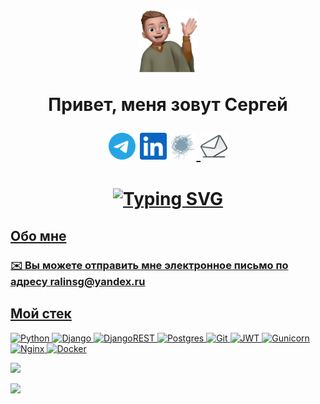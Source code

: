 <h1 align="center"><a href="https://github.com/ralinsg"><img src="https://raw.githubusercontent.com/ralinsg/ralinsg/6f6bf5db7935a265cdbe171a6178ca35fb706b39/swg/ralinsg.svg" height="100"/></a> <p>Привет, меня зовут Сергей<p> <a href="https://t.me/Ralinsg" ><img src="https://raw.githubusercontent.com/ralinsg/ralinsg/6f6bf5db7935a265cdbe171a6178ca35fb706b39/swg/telegramm.svg" height="43"/></a> <a href="https://www.linkedin.com/in/ralinsg"><img src="https://raw.githubusercontent.com/ralinsg/ralinsg/6f6bf5db7935a265cdbe171a6178ca35fb706b39/swg/linkedin.svg" height="43"/></a> <a href="https://career.habr.com/ralinsg"><img src="https://raw.githubusercontent.com/ralinsg/ralinsg/c852bff140714af01d7ab4e76a45afc289d73a33/swg/habr_career(logo).svg" height="43"/a> <a href="mailto:ralinsg@yandex.ru"><img src="https://raw.githubusercontent.com/ralinsg/ralinsg/2d5c9eb7a47fa8d618265255a8512fffb57999cf/swg/mail.svg" height="43"/a><p> </h1>



<h1 align="center"><a href="https://git.io/typing-svg"><img src="https://readme-typing-svg.demolab.com?font=Fira+Code&pause=1000&color=688A95&center=%D0%B8%D1%81%D1%82%D0%B8%D0%BD%D0%BD%D1%8B%D0%B9&vCenter=%D0%B8%D1%81%D1%82%D0%B8%D0%BD%D0%BD%D1%8B%D0%B9&width=435&lines=Python-%D1%80%D0%B0%D0%B7%D1%80%D0%B0%D0%B1%D0%BE%D1%82%D1%87%D0%B8%D0%BA+(backend)" alt="Typing SVG" /> </h1>
<h2>Обо мне</h2>
<h3>
✉️ Вы можете отправить мне электронное письмо по адресу ralinsg@yandex.ru

</h3>
<h2>Мой стек</h2>

![Python](https://img.shields.io/badge/python-3670A0?style=for-the-badge&logo=python&logoColor=ffdd54) ![Django](https://img.shields.io/badge/django-%23092E20.svg?style=for-the-badge&logo=django&logoColor=white) ![DjangoREST](https://img.shields.io/badge/DJANGO-REST-ff1709?style=for-the-badge&logo=django&logoColor=white&color=ff1709&labelColor=gray) ![Postgres](https://img.shields.io/badge/postgres-%23316192.svg?style=for-the-badge&logo=postgresql&logoColor=white) ![Git](https://img.shields.io/badge/git-%23F05033.svg?style=for-the-badge&logo=git&logoColor=white) ![JWT](https://img.shields.io/badge/JWT-black?style=for-the-badge&logo=JSON%20web%20tokens) ![Gunicorn](https://img.shields.io/badge/gunicorn-%298729.svg?style=for-the-badge&logo=gunicorn&logoColor=white) ![Nginx](https://img.shields.io/badge/nginx-%23009639.svg?style=for-the-badge&logo=nginx&logoColor=white) ![Docker](https://img.shields.io/badge/docker-%230db7ed.svg?style=for-the-badge&logo=docker&logoColor=white)

![](http://github-profile-summary-cards.vercel.app/api/cards/profile-details?username=ralinsg&theme=zenburn)

  ![](https://komarev.com/ghpvc/?username=ralinsg&color=green)
